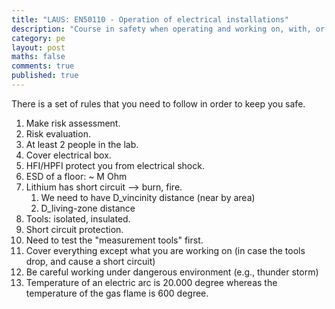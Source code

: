 ```yaml
---
title: "LAUS: EN50110 - Operation of electrical installations"
description: "Course in safety when operating and working on, with, or near electrical installations"
category: pe
layout: post
maths: false
comments: true
published: true
---
```


There is a set of rules that you need to follow in order to keep you safe.

1. Make risk assessment.
2. Risk evaluation.
3. At least 2 people in the lab.
4. Cover electrical box.
5. HFI/HPFI protect you from electrical shock.
6. ESD of a floor: ~ M Ohm
7. Lithium has short circuit --> burn, fire.
   1. We need to have D_vincinity distance (near by area)
   2. D_living-zone distance
8. Tools: isolated, insulated.
9. Short circuit protection.
10. Need to test the "measurement tools" first.
11. Cover everything except what you are working on (in case the tools drop, and cause a short circuit)
12. Be careful working under dangerous environment (e.g., thunder storm)
13. Temperature of an electric arc is 20.000 degree whereas the temperature of the gas flame is 600 degree.